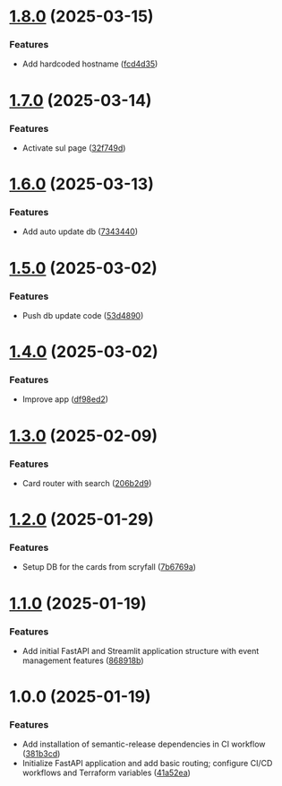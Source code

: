 # [1.8.0](https://github.com/Trofleb/mtg-api/compare/v1.7.0...v1.8.0) (2025-03-15)


### Features

* Add hardcoded hostname ([fcd4d35](https://github.com/Trofleb/mtg-api/commit/fcd4d35b1707d59340446e6c7d7d1de8fbca0cfc))

# [1.7.0](https://github.com/Trofleb/mtg-api/compare/v1.6.0...v1.7.0) (2025-03-14)


### Features

* Activate sul page ([32f749d](https://github.com/Trofleb/mtg-api/commit/32f749dc68b49010e5ab97f869482862eed6ac87))

# [1.6.0](https://github.com/Trofleb/mtg-api/compare/v1.5.0...v1.6.0) (2025-03-13)


### Features

* Add auto update db ([7343440](https://github.com/Trofleb/mtg-api/commit/7343440feb83df98d2406b6cd4a43d6f6e231173))

# [1.5.0](https://github.com/Trofleb/mtg-api/compare/v1.4.0...v1.5.0) (2025-03-02)


### Features

* Push db update code ([53d4890](https://github.com/Trofleb/mtg-api/commit/53d4890f1d9f45f578a0450d471b6990cc638195))

# [1.4.0](https://github.com/Trofleb/mtg-api/compare/v1.3.0...v1.4.0) (2025-03-02)


### Features

* Improve app ([df98ed2](https://github.com/Trofleb/mtg-api/commit/df98ed22d79a2ca72cffa89fab1214fedde89658))

# [1.3.0](https://github.com/Trofleb/mtg-api/compare/v1.2.0...v1.3.0) (2025-02-09)


### Features

* Card router with search ([206b2d9](https://github.com/Trofleb/mtg-api/commit/206b2d98af8f8683ab39fe7780ab94cea7938587))

# [1.2.0](https://github.com/Trofleb/mtg-api/compare/v1.1.0...v1.2.0) (2025-01-29)


### Features

* Setup DB for the cards from scryfall ([7b6769a](https://github.com/Trofleb/mtg-api/commit/7b6769a0202bc6ef833387d83b4e4ae27f400369))

# [1.1.0](https://github.com/Trofleb/mtg-api/compare/v1.0.0...v1.1.0) (2025-01-19)


### Features

* Add initial FastAPI and Streamlit application structure with event management features ([868918b](https://github.com/Trofleb/mtg-api/commit/868918bb6140e0e45e51b9afd8b5528d8da10a54))

# 1.0.0 (2025-01-19)


### Features

* Add installation of semantic-release dependencies in CI workflow ([381b3cd](https://github.com/Trofleb/mtg-api/commit/381b3cd0b03362152ef0ecb7ba760c7cdb6677cf))
* Initialize FastAPI application and add basic routing; configure CI/CD workflows and Terraform variables ([41a52ea](https://github.com/Trofleb/mtg-api/commit/41a52ea97a30b59f284917d28d20dcd3dd4f7c6c))

